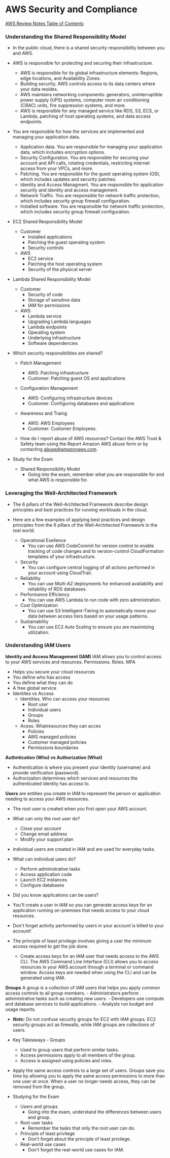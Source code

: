 # AWS Security and Compliance

[AWS Review Notes Table of Contents](https://github.com/pslucas0212/AWS-Review-Notes)

### Understanding the Shared Responsibility Model
- In the public cloud, there is a shared security responsibility between you and AWS.
- AWS is responsible for protecting and securing their infrastructure.
  - AWS is responsible for its global infrastructure elements: Regions, edge locations, and Availability Zones.
  - Building security. AWS controls access to its data centers where your data resides.
  - AWS maintains networking components: generators, uninterruptible power supply (UPS) systems, computer room air conditioning (CRAC) units, fire suppression systems, and more.
  - AWS is responsible for any managed service like RDS, S3, ECS, or Lambda, patching of host operating systems, and data access endpoints.
- You are responsible for how the services are implemented and managing your application data. 
  - Application data.  You are responsible for managing your application data, which includes encryption options.
  - Security Configuration. You are responsible for securing your account and API calls, rotating credentials, restricting internet access from your VPCs, and more.
  - Patching. You are responsible for the guest operating system (OS), which includes updates and security patches.
  - Identity and Access Managment. You are responsible for application security and identity and access management.
  - Network Traffic.  You are responsible for network traffic protection, which includes security group firewall configuration.
  - Installed software.  You are responsible for network traffic protection, which includes security group firewall configuration.

- EC2 Shared Responsibility Model
  - Customer
    - Installed applications
    - Patching the guest operating system 
    - Security controls
  - AWS
    - EC2 service
    - Patching the host operating system
    - Security of the physical server
- Lambda Shared Responsibility Model
  - Customer
    - Security of code
    - Storage of sensitive data 
    - IAM for permissions
   - AWS
     - Lambda service
     - Upgrading Lambda languages
     - Lambda endpoints 
     - Operating system
     - Underlying infrastructure
     - Software dependencies

- Which security responsibilities are shared?
  - Patch Management
    - AWS: Patching infrastructure
    - Customer:  Patching guest OS and applications
  - Configuration Management
    - AWS: Configuring infrastructure devices
    - Customer: Configuring databases and applications
  - Awareness and Traing
    - AWS: AWS Employees
    - Customer: Customer Employees.   
    
  - How do I report abuse of AWS resources?  Contact the AWS Trust & Safety team using the Report Amazon AWS abuse form or by contacting abuse@amazonaws.com.

- Study for the Exam
  - Shared Responsibility Model
    - Going into the exam, remember what you are responsible for and what AWS is responsible for.
  
  
### Leveraging the Well-Architected Framework
- The 6 pillars of the Well-Architected Framework describe design principles and best practices for running workloads in the cloud.


- Here are a few examples of applying best practices and design principles from the 6 pillars of the Well-Architected Framework in the real world. 
  - Operational Exellence
    - You can use AWS CodeCommit for version control to enable tracking of code changes and to version-control CloudFormation templates of your infrastructure.
  - Security
    - You can configure central logging of all actions performed in your account using CloudTrail.
  - Reliability
    - You can use Multi-AZ deployments for enhanced availability and reliability of RDS databases.
  - Performance Efficiency
    - You can use AWS Lambda to run code with zero administration. 
  - Cost Optimization
    - You can use S3 Intelligent-Tiering to automatically move your data between access tiers based on your usage patterns.
  - Sustainability
    - You can use EC2 Auto Scaling to ensure you are maximizing utilization.


### Understanding IAM Users
**Identity and Access Management (IAM)**  IAM allows you to control access to your AWS services and resources. Permissions. Roles. MFA
  - Helps you secure your cloud resources
  - You define who has access
  - You define what they can do
  - A free global service
- Identites vs Access
  - Identities. Who can access your resources
    - Root user
    - Individual users
    - Groups
    - Roles
  - Acess.  Whatresources they can acces
    - Policies
    - AWS managed policies
    - Customer managed policies
    - Permissions boundaries


**Authntication (Who) vs Authorization (What)**
  - Authentication is where you present your identity (username) and provide verification (password).
  - Authorization determines which services and resources the authenticated identity has access to.


**Users** are entities you create in IAM to represent the person or application needing to access your AWS resources.
  - The root user is created when you first open your AWS account. 
  - What can only the root user do?
    - Close your account
    - Change email address
    - Modify your support plan
  - Individual users are created in IAM and are used for everyday tasks.
  - What can individual users do?
    - Perform administrative tasks 
    - Access application code
    - Launch EC2 instances
    - Configure databases
  - Did you know applications can be users?
  - You'll create a user in IAM so you can generate access keys for an application running on-premises that needs access to your cloud resources.
  
  - Don't forget activity performed by users in your account is billed to your account!

  - The principle of least privilege involves giving a user the minimum access required to get the job done.
    - Create access keys for an IAM user that needs access to the AWS CLI. The AWS Command Line Interface (CLI) allows you to access resources in your AWS account through a terminal or command window. Access keys are needed when using the CLI and can be generated using IAM.


**Groups** A group is a collection of IAM users that helps you apply common access controls to all group members.
    - Administrators perform administrative tasks such as creating new users.
    - Developers use compute and database services to build applications.
    - Analysts run budget and usage reports.
  - ***Note:*** Do not confuse security groups for EC2 with IAM groups. EC2 security groups act as firewalls, while IAM groups are collections of users.
  - Key Takeaways - Groups
    -  Used to group users that perform similar tasks.
    -  Access permissions apply to all members of the group.
    -  Access is assigned using policies and roles.
  -  Apply the same access controls to a large set of users.  Groups save you time by allowing you to apply the same access permissions to more than one user at once. When a user no longer needs access, they can be removed from the group.

- Studying for the Exam
  - Users and groups
    - Going into the exam, understand the differences between users and group.
  - Root user tasks
    - Remember the tasks that only the root user can do. 
  - Principle of least privilege
    - Don't forget about the principle of least privilege.
  - Real-world use cases
    - Don't forget the real-world use cases for IAM.




